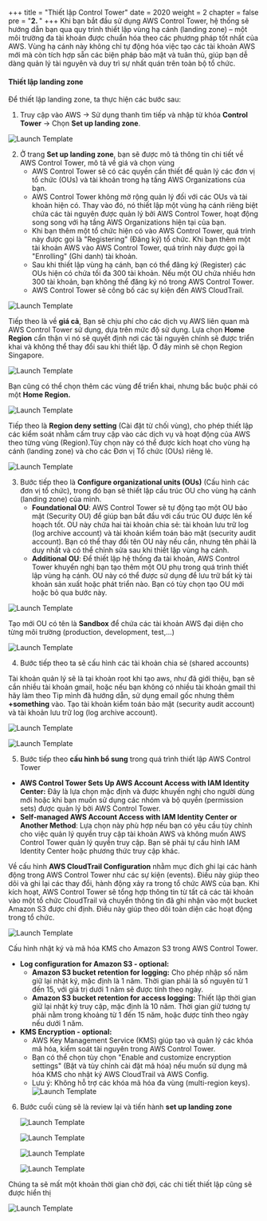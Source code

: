 +++
title = "Thiết lập Control Tower"
date = 2020
weight = 2
chapter = false
pre = "<b>2. </b>"
+++
Khi bạn bắt đầu sử dụng AWS Control Tower, hệ thống sẽ hướng dẫn bạn qua quy trình thiết lập vùng hạ cánh (landing zone) – một môi trường đa tài khoản được chuẩn hóa theo các phương pháp tốt nhất của AWS. Vùng hạ cánh này không chỉ tự động hóa việc tạo các tài khoản AWS mới mà còn tích hợp sẵn các biện pháp bảo mật và tuân thủ, giúp bạn dễ dàng quản lý tài nguyên và duy trì sự nhất quán trên toàn bộ tổ chức.

#### Thiết lập landing zone

Để thiết lập landing zone, ta thực hiện các bước sau:
1. Truy cập vào AWS → Sử dụng thanh tìm tiếp và nhập từ khóa **Control Tower** → Chọn **Set up landing zone**.

![Launch Template](/images/2/2.1.png?width=90pc)

2. Ở trang **Set up landing zone**, bạn sẽ được mô tả thông tin chi tiết về AWS Control Tower, mô tả về giá và chọn vùng
   - AWS Control Tower sẽ có các quyền cần thiết để quản lý các đơn vị tổ chức (OUs) và tài khoản trong hạ tầng AWS Organizations của bạn.
   - AWS Control Tower không mở rộng quản lý đối với các OUs và tài khoản hiện có. Thay vào đó, nó thiết lập một vùng hạ cánh riêng biệt chứa các tài nguyên được quản lý bởi AWS Control Tower, hoạt động song song với hạ tầng AWS Organizations hiện tại của bạn.
   - Khi bạn thêm một tổ chức hiện có vào AWS Control Tower, quá trình này được gọi là "Registering" (Đăng ký) tổ chức. Khi bạn thêm một tài khoản AWS vào AWS Control Tower, quá trình này được gọi là "Enrolling" (Ghi danh) tài khoản.
   - Sau khi thiết lập vùng hạ cánh, bạn có thể đăng ký (Register) các OUs hiện có chứa tối đa 300 tài khoản. Nếu một OU chứa nhiều hơn 300 tài khoản, bạn không thể đăng ký nó trong AWS Control Tower.
   - AWS Control Tower sẽ công bố các sự kiện đến AWS CloudTrail.

  ![Launch Template](/images/2/2.2.png?width=90pc)

  Tiếp theo là về **giá cả**, Bạn sẽ chịu phí cho các dịch vụ AWS liên quan mà AWS Control Tower sử dụng, dựa trên mức độ sử dụng.
  Lựa chọn **Home Region** cẩn thận vì nó sẽ quyết định nơi các tài nguyên chính sẽ được triển khai và không thể thay đổi sau khi thiết lập. Ở đây mình sẽ chọn Region Singapore.

  ![Launch Template](/images/2/2.3.png?width=90pc)

  Bạn cũng có thể chọn thêm các vùng để triển khai, nhưng bắc buộc phải có một **Home Region.**

  ![Launch Template](/images/2/2.4.png?width=90pc)

  Tiếp theo là **Region deny setting** (Cài đặt từ chối vùng), cho phép thiết lập các kiểm soát nhằm cấm truy cập vào các dịch vụ và hoạt động của AWS theo từng vùng (Region).Tùy chọn này có thể được kích hoạt cho vùng hạ cánh (landing zone) và cho các Đơn vị Tổ chức (OUs) riêng lẻ.

  ![Launch Template](/images/2/2.5.png?width=90pc)

3. Bước tiếp theo là **Configure organizational units (OUs)** (Cấu hình các đơn vị tổ chức), trong đó bạn sẽ thiết lập cấu trúc OU cho vùng hạ cánh (landing zone) của mình.
   - **Foundational OU**: AWS Control Tower sẽ tự động tạo một OU bảo mật (Security OU) để giúp bạn bắt đầu với cấu trúc OU được lên kế hoạch tốt. OU này chứa hai tài khoản chia sẻ: tài khoản lưu trữ log (log archive account) và tài khoản kiểm toán bảo mật (security audit account). Bạn có thể thay đổi tên OU này nếu cần, nhưng tên phải là duy nhất và có thể chỉnh sửa sau khi thiết lập vùng hạ cánh.
   - **Additional OU**: Để thiết lập hệ thống đa tài khoản, AWS Control Tower khuyến nghị bạn tạo thêm một OU phụ trong quá trình thiết lập vùng hạ cánh. OU này có thể được sử dụng để lưu trữ bất kỳ tài khoản sản xuất hoặc phát triển nào. Bạn có tùy chọn tạo OU mới hoặc bỏ qua bước này.

  ![Launch Template](/images/2/2.6.png?width=90pc)

  Tạo mới OU có tên là **Sandbox** để chứa các tài khoản AWS đại diện cho từng môi trường (production, development, test,...)

  ![Launch Template](/images/2/2.7.png?width=90pc)

4. Bước tiếp theo ta sẽ cấu hình các tài khoản chia sẻ (shared accounts)

  Tài khoản quản lý sẽ là tại khoản root khi tạo aws, như đã giới thiệu, bạn sẽ cần nhiều tài khoản gmail, hoặc nếu bạn không có nhiều tài khoản gmail thì hãy làm theo Tip mình đã hướng dẫn, sử dụng email gốc nhưng thêm **+something** vào. Tạo tài khoản kiểm toán bảo mật (security audit account) và tài khoản lưu trữ log (log archive account).

  ![Launch Template](/images/2/2.8.png?width=90pc)

  ![Launch Template](/images/2/2.9.png?width=90pc)

5. Bước tiếp theo **cấu hình bổ sung** trong quá trình thiết lập AWS Control Tower
  
  - **AWS Control Tower Sets Up AWS Account Access with IAM Identity Center:** Đây là lựa chọn mặc định và được khuyến nghị cho người dùng mới hoặc khi bạn muốn sử dụng các nhóm và bộ quyền (permission sets) được quản lý bởi AWS Control Tower.
  - **Self-managed AWS Account Access with IAM Identity Center or Another Method**: Lựa chọn này phù hợp nếu bạn có yêu cầu tùy chỉnh cho việc quản lý quyền truy cập tài khoản AWS và không muốn AWS Control Tower quản lý quyền truy cập. Bạn sẽ phải tự cấu hình IAM Identity Center hoặc phương thức truy cập khác.

  Về cấu hình  **AWS CloudTrail Configuration** nhằm mục đích ghi lại các hành động trong AWS Control Tower như các sự kiện (events). Điều này giúp theo dõi và ghi lại các thay đổi, hành động xảy ra trong tổ chức AWS của bạn. Khi kích hoạt, AWS Control Tower sẽ tổng hợp thông tin từ tất cả các tài khoản vào một tổ chức CloudTrail và chuyển thông tin đã ghi nhận vào một bucket Amazon S3 được chỉ định. Điều này giúp theo dõi toàn diện các hoạt động trong tổ chức.

  ![Launch Template](/images/2/2.10.png?width=90pc)

  Cấu hình nhật ký và mã hóa KMS cho Amazon S3 trong AWS Control Tower. 
  - **Log configuration for Amazon S3 - optional:**
    - **Amazon S3 bucket retention for logging:** Cho phép nhập số năm giữ lại nhật ký, mặc định là 1 năm. Thời gian phải là số nguyên từ 1 đến 15, với giá trị dưới 1 năm sẽ được tính theo ngày.
    - **Amazon S3 bucket retention for access logging:** Thiết lập thời gian giữ lại nhật ký truy cập, mặc định là 10 năm. Thời gian giữ tương tự phải nằm trong khoảng từ 1 đến 15 năm, hoặc được tính theo ngày nếu dưới 1 năm.
  - **KMS Encryption - optional:**
    - AWS Key Management Service (KMS) giúp tạo và quản lý các khóa mã hóa, kiểm soát tài nguyên trong AWS Control Tower.
    - Bạn có thể chọn tùy chọn "Enable and customize encryption settings" (Bật và tùy chỉnh cài đặt mã hóa) nếu muốn sử dụng mã hóa KMS cho nhật ký AWS CloudTrail và AWS Config.
    - Lưu ý: Không hỗ trợ các khóa mã hóa đa vùng (multi-region keys).
  ![Launch Template](/images/2/2.11.png?width=90pc) 

6. Bước cuối cùng sẽ là review lại và tiến hành **set up landing zone**
   
   ![Launch Template](/images/2/2.12.png?width=90pc) 

   ![Launch Template](/images/2/2.13.png?width=90pc) 

   ![Launch Template](/images/2/2.14.png?width=90pc) 

   ![Launch Template](/images/2/2.15.png?width=90pc) 

Chúng ta sẽ mất một khoản thời gian chờ đợi, các chi tiết thiết lập cũng sẽ được hiển thị 

![Launch Template](/images/2/2.16.png?width=90pc) 